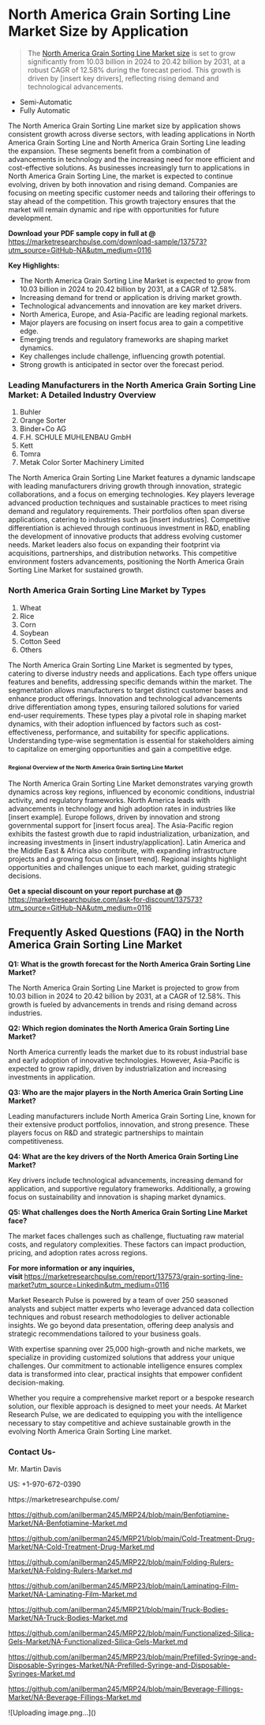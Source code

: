 <h1>North America Grain Sorting Line Market&nbsp;Size by Application</h1><blockquote><p>The <a href="https://marketresearchpulse.com/download-sample/137573?utm_source=GitHub-NA&amp;utm_medium=0116">North America Grain Sorting Line Market size</a> is set to grow significantly from 10.03 billion in 2024 to 20.42 billion by 2031, at a robust CAGR of 12.58% during the forecast period. This growth is driven by [insert key drivers], reflecting rising demand and technological advancements.</p></blockquote><ul><li>Semi-Automatic<li> Fully Automatic</li></ul><p>The North America Grain Sorting Line market size by application shows consistent growth across diverse sectors, with leading applications in North America Grain Sorting Line and North America Grain Sorting Line leading the expansion. These segments benefit from a combination of advancements in technology and the increasing need for more efficient and cost-effective solutions. As businesses increasingly turn to applications in North America Grain Sorting Line, the market is expected to continue evolving, driven by both innovation and rising demand. Companies are focusing on meeting specific customer needs and tailoring their offerings to stay ahead of the competition. This growth trajectory ensures that the market will remain dynamic and ripe with opportunities for future development.</p><p><strong>Download your PDF sample copy in full at @ </strong><a href="https://marketresearchpulse.com/download-sample/137573?utm_source=GitHub-NA&amp;utm_medium=0116">https://marketresearchpulse.com/download-sample/137573?utm_source=GitHub-NA&amp;utm_medium=0116</a></p><p><strong>Key Highlights: </strong></p><ul><li>The North America Grain Sorting Line Market is expected to grow from 10.03 billion in 2024 to 20.42 billion by 2031, at a CAGR of 12.58%.</li><li>Increasing demand for trend or application is driving market growth.</li><li>Technological advancements and innovation are key market drivers.</li><li>North America, Europe, and Asia-Pacific are leading regional markets.</li><li>Major players are focusing on insert focus area to gain a competitive edge.</li><li>Emerging trends and regulatory frameworks are shaping market dynamics.</li><li>Key challenges include challenge, influencing growth potential.</li><li>Strong growth is anticipated in sector over the forecast period.</li></ul><h3>Leading Manufacturers in the North America Grain Sorting Line Market: A Detailed Industry Overview</h3><ol><li>Buhler</li><li>Orange Sorter</li><li>Binder+Co AG</li><li>F.H. SCHULE MUHLENBAU GmbH</li><li>Kett</li><li>Tomra</li><li>Metak Color Sorter Machinery Limited</li></ol><div class="flex max-w-full flex-col flex-grow"><div class="min-h-8 text-message flex w-full flex-col items-end gap-2 whitespace-normal break-words [.text-message+&amp;]:mt-5" dir="auto" data-message-author-role="assistant" data-message-id="fd8432e4-4910-450d-b182-61b7bfb0a01f" data-message-model-slug="gpt-4o"><div class="flex w-full flex-col gap-1 empty:hidden first:pt-[3px]"><div class="markdown prose w-full break-words dark:prose-invert light"><p>The North America Grain Sorting Line Market features a dynamic landscape with leading manufacturers driving growth through innovation, strategic collaborations, and a focus on emerging technologies. Key players leverage advanced production techniques and sustainable practices to meet rising demand and regulatory requirements. Their portfolios often span diverse applications, catering to industries such as [insert industries]. Competitive differentiation is achieved through continuous investment in R&amp;D, enabling the development of innovative products that address evolving customer needs. Market leaders also focus on expanding their footprint via acquisitions, partnerships, and distribution networks. This competitive environment fosters advancements, positioning the North America Grain Sorting Line Market for sustained growth.</p></div></div></div></div><h3>North America Grain Sorting Line Market by Types</h3><ol><li>Wheat<li> Rice<li> Corn<li> Soybean<li> Cotton Seed<li> Others</li></ol><div class="flex max-w-full flex-col flex-grow"><div class="min-h-8 text-message flex w-full flex-col items-end gap-2 whitespace-normal break-words [.text-message+&amp;]:mt-5" dir="auto" data-message-author-role="assistant" data-message-id="084470be-0bb7-4664-bddf-5156b4f41249" data-message-model-slug="gpt-4o-mini"><div class="flex w-full flex-col gap-1 empty:hidden first:pt-[3px]"><div class="markdown prose w-full break-words dark:prose-invert light"><p>The North America Grain Sorting Line Market is segmented by types, catering to diverse industry needs and applications. Each type offers unique features and benefits, addressing specific demands within the market. The segmentation allows manufacturers to target distinct customer bases and enhance product offerings. Innovation and technological advancements drive differentiation among types, ensuring tailored solutions for varied end-user requirements. These types play a pivotal role in shaping market dynamics, with their adoption influenced by factors such as cost-effectiveness, performance, and suitability for specific applications. Understanding type-wise segmentation is essential for stakeholders aiming to capitalize on emerging opportunities and gain a competitive edge.</p></div></div></div></div><h3><span style="font-size: 11px;">Regional Overview of the North America Grain Sorting Line Market</span></h3><div class="flex max-w-full flex-col flex-grow"><div class="min-h-8 text-message flex w-full flex-col items-end gap-2 whitespace-normal break-words [.text-message+&amp;]:mt-5" dir="auto" data-message-author-role="assistant" data-message-id="e9038762-ce64-4e30-91c9-9bd413514231" data-message-model-slug="gpt-4o-mini"><div class="flex w-full flex-col gap-1 empty:hidden first:pt-[3px]"><div class="markdown prose w-full break-words dark:prose-invert light"><p>The North America Grain Sorting Line Market demonstrates varying growth dynamics across key regions, influenced by economic conditions, industrial activity, and regulatory frameworks. North America leads with advancements in technology and high adoption rates in industries like [insert example]. Europe follows, driven by innovation and strong governmental support for [insert focus area]. The Asia-Pacific region exhibits the fastest growth due to rapid industrialization, urbanization, and increasing investments in [insert industry/application]. Latin America and the Middle East &amp; Africa also contribute, with expanding infrastructure projects and a growing focus on [insert trend]. Regional insights highlight opportunities and challenges unique to each market, guiding strategic decisions.</p></div></div></div></div><p><strong>Get a special discount on your report purchase at @ </strong><a href="https://marketresearchpulse.com/ask-for-discount/137573?utm_source=GitHub-NA&amp;utm_medium=0116">https://marketresearchpulse.com/ask-for-discount/137573?utm_source=GitHub-NA&amp;utm_medium=0116</a></p><h2>Frequently Asked Questions (FAQ) in the North America Grain Sorting Line Market</h2><p><strong>Q1: What is the growth forecast for the North America Grain Sorting Line Market?</strong></p><p>The North America Grain Sorting Line Market is projected to grow from 10.03 billion in 2024 to 20.42 billion by 2031, at a CAGR of 12.58%. This growth is fueled by advancements in trends and rising demand across industries.</p><p><strong>Q2: Which region dominates the North America Grain Sorting Line Market?</strong></p><p>North America currently leads the market due to its robust industrial base and early adoption of innovative technologies. However, Asia-Pacific is expected to grow rapidly, driven by industrialization and increasing investments in application.</p><p><strong>Q3: Who are the major players in the North America Grain Sorting Line Market?</strong></p><p>Leading manufacturers include North America Grain Sorting Line, known for their extensive product portfolios, innovation, and strong presence. These players focus on R&amp;D and strategic partnerships to maintain competitiveness.</p><p><strong>Q4: What are the key drivers of the North America Grain Sorting Line Market?</strong></p><p>Key drivers include technological advancements, increasing demand for application, and supportive regulatory frameworks. Additionally, a growing focus on sustainability and innovation is shaping market dynamics.</p><p><strong>Q5: What challenges does the North America Grain Sorting Line Market face?</strong></p><p>The market faces challenges such as challenge, fluctuating raw material costs, and regulatory complexities. These factors can impact production, pricing, and adoption rates across regions.</p><p><strong>For more information or any inquiries, visit&nbsp;</strong><a href="https://marketresearchpulse.com/report/137573/grain-sorting-line-market?utm_source=Linkedin&utm_medium=0116">https://marketresearchpulse.com/report/137573/grain-sorting-line-market?utm_source=Linkedin&utm_medium=0116</a></p><p>Market Research Pulse is powered by a team of over 250 seasoned analysts and subject matter experts who leverage advanced data collection techniques and robust research methodologies to deliver actionable insights. We go beyond data presentation, offering deep analysis and strategic recommendations tailored to your business goals.</p><p>With expertise spanning over 25,000 high-growth and niche markets, we specialize in providing customized solutions that address your unique challenges. Our commitment to actionable intelligence ensures complex data is transformed into clear, practical insights that empower confident decision-making.</p><p>Whether you require a comprehensive market report or a bespoke research solution, our flexible approach is designed to meet your needs. At Market Research Pulse, we are dedicated to equipping you with the intelligence necessary to stay competitive and achieve sustainable growth in the evolving North America Grain Sorting Line market.</p><h3><strong>Contact Us-</strong></h3><p>Mr. Martin Davis</p><p>US: +1-970-672-0390</p><p>https://marketresearchpulse.com/</p><p><a href="https://github.com/anilberman245/MRP24/blob/main/Benfotiamine-Market/NA-Benfotiamine-Market.md">https://github.com/anilberman245/MRP24/blob/main/Benfotiamine-Market/NA-Benfotiamine-Market.md</a></p><p><a href="https://github.com/anilberman245/MRP21/blob/main/Cold-Treatment-Drug-Market/NA-Cold-Treatment-Drug-Market.md">https://github.com/anilberman245/MRP21/blob/main/Cold-Treatment-Drug-Market/NA-Cold-Treatment-Drug-Market.md</a></p><p><a href="https://github.com/anilberman245/MRP22/blob/main/Folding-Rulers-Market/NA-Folding-Rulers-Market.md">https://github.com/anilberman245/MRP22/blob/main/Folding-Rulers-Market/NA-Folding-Rulers-Market.md</a></p><p><a href="https://github.com/anilberman245/MRP23/blob/main/Laminating-Film-Market/NA-Laminating-Film-Market.md">https://github.com/anilberman245/MRP23/blob/main/Laminating-Film-Market/NA-Laminating-Film-Market.md</a></p><p><a href="https://github.com/anilberman245/MRP21/blob/main/Truck-Bodies-Market/NA-Truck-Bodies-Market.md">https://github.com/anilberman245/MRP21/blob/main/Truck-Bodies-Market/NA-Truck-Bodies-Market.md</a></p><p><a href="https://github.com/anilberman245/MRP22/blob/main/Functionalized-Silica-Gels-Market/NA-Functionalized-Silica-Gels-Market.md">https://github.com/anilberman245/MRP22/blob/main/Functionalized-Silica-Gels-Market/NA-Functionalized-Silica-Gels-Market.md</a></p><p><a href="https://github.com/anilberman245/MRP23/blob/main/Prefilled-Syringe-and-Disposable-Syringes-Market/NA-Prefilled-Syringe-and-Disposable-Syringes-Market.md">https://github.com/anilberman245/MRP23/blob/main/Prefilled-Syringe-and-Disposable-Syringes-Market/NA-Prefilled-Syringe-and-Disposable-Syringes-Market.md</a></p><p><a href="https://github.com/anilberman245/MRP24/blob/main/Beverage-Fillings-Market/NA-Beverage-Fillings-Market.md">https://github.com/anilberman245/MRP24/blob/main/Beverage-Fillings-Market/NA-Beverage-Fillings-Market.md</a></p>
![Uploading image.png…]()
